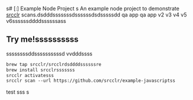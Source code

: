 s# [:] Example Node Project
s
An example node project to demonstrate [srcclr](https://www.srcclr.com) scans.dsdddsssssssdssssssdsdsssssdd qa app qa app v2 v3 v4 v5 v6ssssssddddssssssass

## Try me!ssssssssss
ssssssssddssssssssssd
vvdddssss
```ss
brew tap srcclr/srcclrdsddddssssssre
brew install srcclrsssssss
srcclr activatesss
srcclr scan --url https://github.com/srcclr/example-javascriptss
```
test
sss
s
